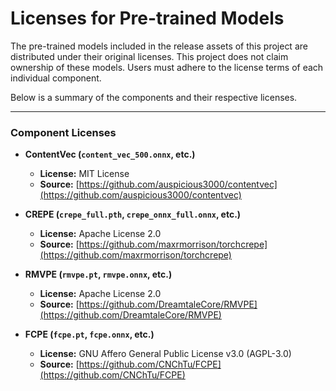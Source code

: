 # Licenses for Pre-trained Models

The pre-trained models included in the release assets of this project are distributed under their original licenses. This project does not claim ownership of these models. Users must adhere to the license terms of each individual component.

Below is a summary of the components and their respective licenses.

---

### Component Licenses

*   **ContentVec (`content_vec_500.onnx`, etc.)**
    *   **License:** MIT License
    *   **Source:** [https://github.com/auspicious3000/contentvec](https://github.com/auspicious3000/contentvec)

*   **CREPE (`crepe_full.pth`, `crepe_onnx_full.onnx`, etc.)**
    *   **License:** Apache License 2.0
    *   **Source:** [https://github.com/maxrmorrison/torchcrepe](https://github.com/maxrmorrison/torchcrepe)

*   **RMVPE (`rmvpe.pt`, `rmvpe.onnx`, etc.)**
    *   **License:** Apache License 2.0
    *   **Source:** [https://github.com/DreamtaleCore/RMVPE](https://github.com/DreamtaleCore/RMVPE)

*   **FCPE (`fcpe.pt`, `fcpe.onnx`, etc.)**
    *   **License:** GNU Affero General Public License v3.0 (AGPL-3.0)
    *   **Source:** [https://github.com/CNChTu/FCPE](https://github.com/CNChTu/FCPE)

